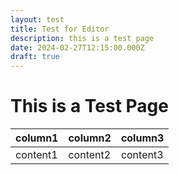 ```yaml
---
layout: test
title: Test for Editor
description: this is a test page
date: 2024-02-27T12:15:00.000Z
draft: true
---
```

# This is a Test Page

|column1|column2|column3|
|-|-|-|
|content1|content2|content3|
